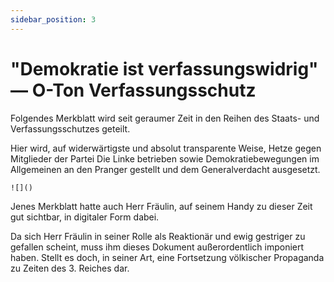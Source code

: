 ```yaml
---
sidebar_position: 3
---
```


# "Demokratie ist verfassungswidrig" — O-Ton Verfassungsschutz

Folgendes Merkblatt wird seit geraumer Zeit in den Reihen des Staats- und Verfassungsschutzes geteilt.

Hier wird, auf widerwärtigste und absolut transparente Weise, Hetze gegen Mitglieder der Partei Die Linke betrieben sowie Demokratiebewegungen im Allgemeinen an den Pranger gestellt und dem Generalverdacht ausgesetzt.

`![]()`

Jenes Merkblatt hatte auch Herr Fräulin, auf seinem Handy zu dieser Zeit gut sichtbar, in digitaler Form dabei.

Da sich Herr Fräulin in seiner Rolle als Reaktionär und ewig gestriger zu gefallen scheint, muss ihm dieses Dokument außerordentlich imponiert haben. Stellt es doch, in seiner Art, eine Fortsetzung völkischer Propaganda zu Zeiten des 3. Reiches dar.